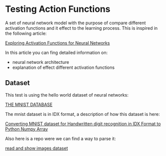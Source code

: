 # Testing Action Functions

A set of neural network model with the purpose of compare different activation functions and it effect to the learning process.
This is inspired in the following article:

[Exploring Activation Functions for Neural Networks](https://towardsdatascience.com/exploring-activation-functions-for-neural-networks-73498da59b02)

In this article you can fing detailed information on:
- neural network architecture
- explanation of effect different activation functions

## Dataset

This test is using the hello world dataset of neural networks:

[THE MNIST DATABASE](http://yann.lecun.com/exdb/mnist/)

The mnist dataset is in IDX format, a description of how this dataset is here:

[Converting MNIST dataset for Handwritten digit recognition in IDX Format to Python Numpy Array](https://medium.com/@mannasiladittya/converting-mnist-data-in-idx-format-to-python-numpy-array-5cb9126f99f1)

Also here is a repo were we can find a way to parse it:

[read and show images dataset](https://gist.github.com/akesling/5358964)
